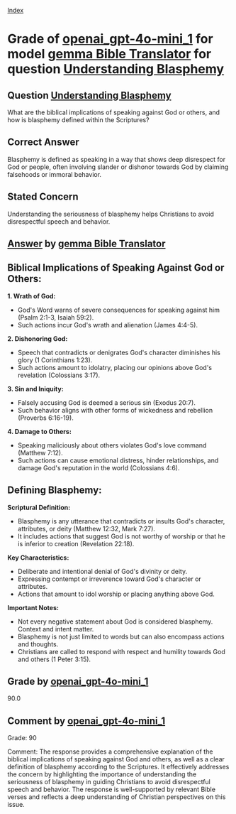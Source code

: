
[Index](../../../../index.md)
# Grade of [openai_gpt-4o-mini_1](../../../grading_models/openai_gpt-4o-mini_1.md) for model [gemma Bible Translator](../../../answering_models/gemma_Bible_Translator.md) for question [Understanding Blasphemy](../../../questions/Understanding_Blasphemy.md)

## Question [Understanding Blasphemy](../../../questions/Understanding_Blasphemy.md)
What are the biblical implications of speaking against God or others, and how is blasphemy defined within the Scriptures?

## Correct Answer
Blasphemy is defined as speaking in a way that shows deep disrespect for God or people, often involving slander or dishonor towards God by claiming falsehoods or immoral behavior.

## Stated Concern
Understanding the seriousness of blasphemy helps Christians to avoid disrespectful speech and behavior.

## [Answer](../Understanding_Blasphemy.md) by [gemma Bible Translator](../../../answering_models/gemma_Bible_Translator.md)
## Biblical Implications of Speaking Against God or Others:

**1. Wrath of God:**

* God's Word warns of severe consequences for speaking against him (Psalm 2:1-3, Isaiah 59:2). 
* Such actions incur God's wrath and alienation (James 4:4-5).

**2. Dishonoring God:**

* Speech that contradicts or denigrates God's character diminishes his glory (1 Corinthians 1:23).
* Such actions amount to idolatry, placing our opinions above God's revelation (Colossians 3:17).

**3. Sin and Iniquity:**

* Falsely accusing God is deemed a serious sin (Exodus 20:7). 
* Such behavior aligns with other forms of wickedness and rebellion (Proverbs 6:16-19).

**4. Damage to Others:**

* Speaking maliciously about others violates God's love command (Matthew 7:12).
* Such actions can cause emotional distress, hinder relationships, and damage God's reputation in the world (Colossians 4:6).


## Defining Blasphemy:

**Scriptural Definition:**

* Blasphemy is any utterance that contradicts or insults God's character, attributes, or deity (Matthew 12:32, Mark 7:27).
* It includes actions that suggest God is not worthy of worship or that he is inferior to creation (Revelation 22:18).

**Key Characteristics:**

* Deliberate and intentional denial of God's divinity or deity.
* Expressing contempt or irreverence toward God's character or attributes.
* Actions that amount to idol worship or placing anything above God.

**Important Notes:**

* Not every negative statement about God is considered blasphemy. Context and intent matter.
* Blasphemy is not just limited to words but can also encompass actions and thoughts.
* Christians are called to respond with respect and humility towards God and others (1 Peter 3:15).

## Grade by [openai_gpt-4o-mini_1](../../../grading_models/openai_gpt-4o-mini_1.md)
90.0

## Comment by [openai_gpt-4o-mini_1](../../../grading_models/openai_gpt-4o-mini_1.md)
Grade: 90

Comment: The response provides a comprehensive explanation of the biblical implications of speaking against God and others, as well as a clear definition of blasphemy according to the Scriptures. It effectively addresses the concern by highlighting the importance of understanding the seriousness of blasphemy in guiding Christians to avoid disrespectful speech and behavior. The response is well-supported by relevant Bible verses and reflects a deep understanding of Christian perspectives on this issue.
